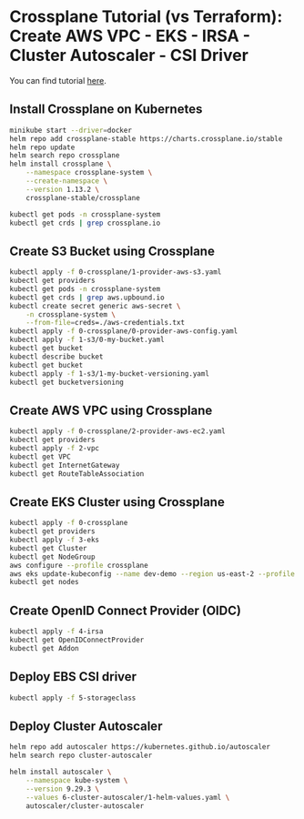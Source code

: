 # Crossplane Tutorial (vs Terraform): Create AWS VPC - EKS - IRSA - Cluster Autoscaler - CSI Driver

You can find tutorial [here](https://youtu.be/mpfqPXfX6mg).


## Install Crossplane on Kubernetes

```bash
minikube start --driver=docker
helm repo add crossplane-stable https://charts.crossplane.io/stable
helm repo update
helm search repo crossplane
helm install crossplane \
    --namespace crossplane-system \
    --create-namespace \
    --version 1.13.2 \
    crossplane-stable/crossplane

kubectl get pods -n crossplane-system
kubectl get crds | grep crossplane.io
```


## Create S3 Bucket using Crossplane

```bash
kubectl apply -f 0-crossplane/1-provider-aws-s3.yaml
kubectl get providers
kubectl get pods -n crossplane-system
kubectl get crds | grep aws.upbound.io
kubectl create secret generic aws-secret \
    -n crossplane-system \
    --from-file=creds=./aws-credentials.txt
kubectl apply -f 0-crossplane/0-provider-aws-config.yaml
kubectl apply -f 1-s3/0-my-bucket.yaml
kubectl get bucket
kubectl describe bucket
kubectl get bucket
kubectl apply -f 1-s3/1-my-bucket-versioning.yaml
kubectl get bucketversioning
```

## Create AWS VPC using Crossplane

```bash
kubectl apply -f 0-crossplane/2-provider-aws-ec2.yaml
kubectl get providers
kubectl apply -f 2-vpc
kubectl get VPC
kubectl get InternetGateway
kubectl get RouteTableAssociation
```

## Create EKS Cluster using Crossplane

```bash
kubectl apply -f 0-crossplane
kubectl get providers
kubectl apply -f 3-eks
kubectl get Cluster
kubectl get NodeGroup
aws configure --profile crossplane
aws eks update-kubeconfig --name dev-demo --region us-east-2 --profile crossplane
kubectl get nodes
```

## Create OpenID Connect Provider (OIDC)

```bash
kubectl apply -f 4-irsa
kubectl get OpenIDConnectProvider
kubectl get Addon
```

## Deploy EBS CSI driver

```bash
kubectl apply -f 5-storageclass
```

## Deploy Cluster Autoscaler

```bash
helm repo add autoscaler https://kubernetes.github.io/autoscaler
helm search repo cluster-autoscaler

helm install autoscaler \
    --namespace kube-system \
    --version 9.29.3 \
    --values 6-cluster-autoscaler/1-helm-values.yaml \
    autoscaler/cluster-autoscaler
```
